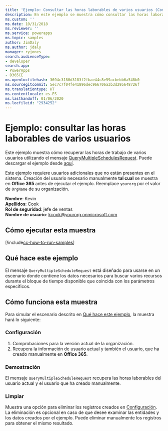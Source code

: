 ```yaml
---
title: 'Ejemplo: Consultar las horas laborables de varios usuarios (Common Data Service) | Microsoft Docs'
description: En este ejemplo se muestra cómo consultar las horas laborables de varias horas
ms.custom: ''
ms.date: 10/31/2018
ms.reviewer: ''
ms.service: powerapps
ms.topic: samples
author: JimDaly
ms.author: jdaly
manager: ryjones
search.audienceType:
- developer
search.app:
- PowerApps
- D365CE
ms.openlocfilehash: 3694c3180d3183f2fbae44c8e59acbebb6a548b0
ms.sourcegitcommit: 5ec7c7f04fe41896dec966706a3b3d295648726f
ms.translationtype: HT
ms.contentlocale: es-ES
ms.lasthandoff: 01/06/2020
ms.locfileid: "2934252"
---
```

# <a name="sample-query-the-working-hours-of-multiple-users"></a>Ejemplo: consultar las horas laborables de varios usuarios

<!-- https://docs.microsoft.com/dynamics365/customer-engagement/developer/sample-query-working-hours-multiple-users -->

Este ejemplo muestra cómo recuperar las horas de trabajo de varios usuarios utilizando el mensaje [QueryMultipleSchedulesRequest](https://docs.microsoft.com/dotnet/api/microsoft.crm.sdk.messages.querymultipleschedulesrequest?view=dynamics-general-ce-9). Puede descargar el ejemplo desde [aquí](https://github.com/Microsoft/PowerApps-Samples/tree/master/cds/orgsvc/C%23).

Este ejemplo requiere usuarios adicionales que no están presentes en el sistema. Creación del usuario necesario manualmente **tal cual** se muestra en **Office 365** antes de ejecutar el ejemplo. Reemplace `yourorg` por el valor de `OrgName` de su organización.

**Nombre**: Kevin<br/>
**Apellidos**: Cook<br/>
**Rol de seguridad**: jefe de ventas<br/>
**Nombre de usuario**: kcook@yourorg.onmicrosoft.com<br/>

## <a name="how-to-run-this-sample"></a>Cómo ejecutar esta muestra

[!include[cc-how-to-run-samples](../../includes/cc-how-to-run-samples.md)]

## <a name="what-this-sample-does"></a>Qué hace este ejemplo

El mensaje `QueryMultipleScheduleRequest` está diseñado para usarse en un escenario donde contiene los datos necesarios para buscar varios recursos durante el bloque de tiempo disponible que coincida con los parámetros específicos.

## <a name="how-this-sample-works"></a>Cómo funciona esta muestra

Para simular el escenario descrito en [Qué hace este ejemplo](#what-this-sample-does), la muestra hará lo siguiente:

### <a name="setup"></a>Configuración

1. Comprobaciones para la versión actual de la organización.
2. Recupera la información de usuario actual y también el usuario, que ha creado manualmente en **Office 365**.

### <a name="demonstrate"></a>Demostración

El mensaje `QueryMultipleScheduleRequest` recupera las horas laborables del usuario actual y el usuario que ha creado manualmente.

### <a name="clean-up"></a>Limpiar

Muestra una opción para eliminar los registros creados en [Configuración](#setup). La eliminación es opcional en caso de que desee examinar las entidades y los datos creados por el ejemplo. Puede eliminar manualmente los registros para obtener el mismo resultado.

